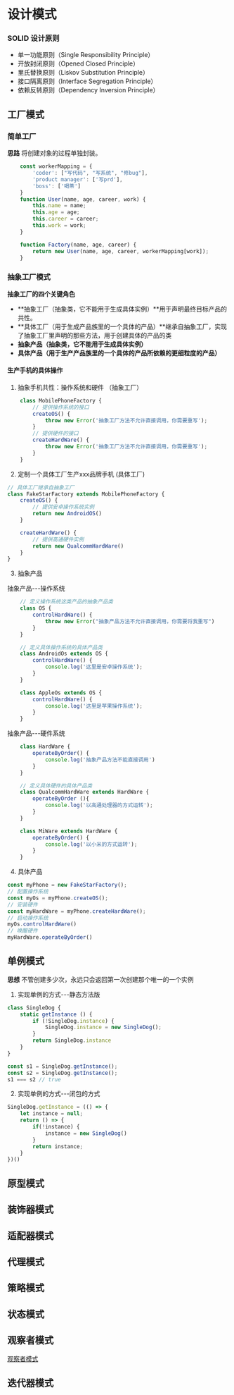 # 设计模式
### SOLID 设计原则
- 单一功能原则（Single Responsibility Principle）
- 开放封闭原则（Opened Closed Principle）
- 里氏替换原则（Liskov Substitution Principle）
- 接口隔离原则（Interface Segregation Principle）
- 依赖反转原则（Dependency Inversion Principle）
## 工厂模式
### 简单工厂
**思路**
    将创建对象的过程单独封装。

```js
    const workerMapping = {
        'coder': ["写代码", "写系统", "修bug"],
        'product manager': ['写prd'],
        'boss': ['喝茶']
    }
    function User(name, age, career, work) {
        this.name = name;
        this.age = age;
        this.career = career;
        this.work = work;
    }

    function Factory(name, age, career) {
        return new User(name, age, career, workerMapping[work]);
    }
```

### 抽象工厂模式
**抽象工厂的四个关键角色**
- **抽象工厂（抽象类，它不能用于生成具体实例）**用于声明最终目标产品的共性。
- **具体工厂（用于生成产品族里的一个具体的产品）**继承自抽象工厂，实现了抽象工厂里声明的那些方法，用于创建具体的产品的类
- **抽象产品（抽象类，它不能用于生成具体实例）**
- **具体产品（用于生产产品族里的一个具体的产品所依赖的更细粒度的产品）**

#### 生产手机的具体操作
1. 抽象手机共性：操作系统和硬件 （抽象工厂）
```js
    class MobilePhoneFactory {
        // 提供操作系统的接口
        createOS() {
            throw new Error('抽象工厂方法不允许直接调用，你需要重写');
        }
        // 提供硬件的接口
        createHardWare() {
            throw new Error('抽象工厂方法不允许直接调用，你需要重写');
        }
    }
```

2. 定制一个具体工厂生产xxx品牌手机 (具体工厂)
```js
// 具体工厂继承自抽象工厂
class FakeStarFactory extends MobilePhoneFactory {
    createOS() {
        // 提供安卓操作系统实例
        return new AndroidOS()
    }

    createHardWare() {
        // 提供高通硬件实例
        return new QualcommHardWare()
    }
}
```
3. 抽象产品

抽象产品---操作系统
```js
    // 定义操作系统这类产品的抽象产品类
    class OS {
        controlHardWare() {
            throw new Error("抽象产品方法不允许直接调用，你需要将我重写")
        }
    }

    // 定义具体操作系统的具体产品类
    class AndroidOs extends OS {
        controlHardWare() {
            console.log('这里是安卓操作系统');
        }
    }

    class AppleOs extends OS {
        controlHardWare() {
            console.log('这里是苹果操作系统');
        }
    }

```
抽象产品---硬件系统
```js
    class HardWare {
        operateByOrder() {
            console.log('抽象产品方法不能直接调用')
        }
    }

    // 定义具体硬件的具体产品类
    class QualcommHardWare extends HardWare {
        operateByOrder (){
            console.log('以高通处理器的方式运转');
        }
    }

    class MiWare extends HardWare {
        operateByOrder() {
            console.log('以小米的方式运转');
        }
    }
```
4. 具体产品
```js
const myPhone = new FakeStarFactory();
// 配置操作系统
const myOs = myPhone.createOS();
// 安装硬件
const myHardWare = myPhone.createHardWare();
// 启动操作系统
myOs.controlHardWare()
// 唤醒硬件
myHardWare.operateByOrder()
```

## 单例模式
**思想**
不管创建多少次，永远只会返回第一次创建那个唯一的一个实例

1. 实现单例的方式---静态方法版
```js
class SingleDog {
    static getInstance () {
        if (!SingleDog.instance) {
            SingleDog.instance = new SingleDog();
        }
        return SingleDog.instance
    }
}

const s1 = SingleDog.getInstance();
const s2 = SingleDog.getInstance();
s1 === s2 // true
```
2. 实现单例的方式---闭包的方式
```js
SingleDog.getInstance = (() => {
    let instance = null;
    return () => {
        if(!instance) {
            instance = new SingleDog()
        }
        return instance;
    }
})()
```
## 原型模式

## 装饰器模式

## 适配器模式

## 代理模式

## 策略模式

## 状态模式

## 观察者模式

[观察者模式](./observer.md)

## 迭代器模式
